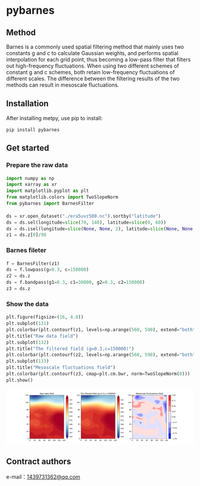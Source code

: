 # pybarnes
## Method
Barnes is a commonly used spatial filtering method that mainly uses two constants g and c to calculate Gaussian weights, and performs spatial interpolation for each grid point, thus becoming a low-pass filter that filters out high-frequency fluctuations. When using two different schemes of constant g and c schemes, both retain low-frequency fluctuations of different scales. The difference between the filtering results of the two methods can result in mesoscale fluctuations.

## Installation
After installing metpy, use pip to install:
```
pip install pybarnes
```

## Get started
### Prepare the raw data
```python
import numpy as np
import xarray as xr
import matplotlib.pyplot as plt
from matplotlib.colors import TwoSlopeNorm
from pybarnes import BarnesFilter

ds = xr.open_dataset("./era5uvz500.nc").sortby("latitude")
ds = ds.sel(longitude=slice(70, 140), latitude=slice(0, 60))
ds = ds.isel(longitude=slice(None, None, 2), latitude=slice(None, None, 2))
z1 = ds.z[0]/98
```

### Barnes fileter
```python
f = BarnesFilter(z1)
ds = f.lowpass(g=0.3, c=150000)
z2 = ds.z
ds = f.bandpass(g1=0.3, c1=30000, g2=0.3, c2=150000)
z3 = ds.z
```

### Show the data
```python
plt.figure(figsize=(16, 4.8))
plt.subplot(131)
plt.colorbar(plt.contourf(z1, levels=np.arange(560, 590), extend="both", cmap=plt.cm.RdYlBu_r))
plt.title("Raw data field")
plt.subplot(132)
plt.title("The filtered field (g=0.3,c=150000)")
plt.colorbar(plt.contourf(z2, levels=np.arange(560, 590), extend="both", cmap=plt.cm.RdYlBu_r))
plt.subplot(133)
plt.title("Mesoscale fluctuations field")
plt.colorbar(plt.contourf(z3, cmap=plt.cm.bwr, norm=TwoSlopeNorm(0)))
plt.show()
```
<img src="./readme_images/barnes_filter.jpg"/>



## Contract authors
e-mail：1439731362@qq.com

